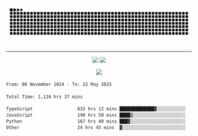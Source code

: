 <div align="center">
  <picture>
      <source
    media="(prefers-color-scheme: dark)"
      srcset="https://raw.githubusercontent.com/platane/snk/output/github-contribution-grid-snake-dark.svg"
      />
    <source
      media="(prefers-color-scheme: light)"
      srcset="https://raw.githubusercontent.com/xct007/xct007/output/github-contribution-grid-snake.svg"
      />
    <img
      alt="Snake"
      src="https://raw.githubusercontent.com/xct007/xct007/output/github-contribution-grid-snake.svg"
      />
  </picture>

</div>

___
<p align="center">
  <img src="https://readme-stats-blush-eta.vercel.app/api/top-langs/?username=xct007&layout=compact" />
  <img src="https://readme-stats-blush-eta.vercel.app/api?username=xct007&show_icons=true&theme=transparent&hide_title=true&include_all_commits=true" />
</p>

<p align="center">
  <img src="https://github-profile-trophy.vercel.app/?username=xct007&no-bg=true&rank=S,SS,SSS,A,AA,AAA,UNKNOWN,SECRET&row=3&title=-Followers,-Stars&margin-w=15&margin-h=15&column=2" />
</p>
<!--START_SECTION:waka-->

```txt
From: 06 November 2024 - To: 22 May 2025

Total Time: 1,124 hrs 37 mins

TypeScript                 632 hrs 12 mins █████████████▓░░░░░░░░░░░   55.00 %
JavaScript                 198 hrs 50 mins ████▒░░░░░░░░░░░░░░░░░░░░   17.30 %
Python                     167 hrs 40 mins ███▓░░░░░░░░░░░░░░░░░░░░░   14.59 %
Other                      24 hrs 45 mins  ▓░░░░░░░░░░░░░░░░░░░░░░░░   02.15 %
```

<!--END_SECTION:waka-->
